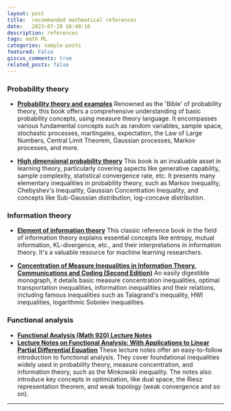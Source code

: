```yaml
---
layout: post
title:  recommanded mathmatical references 
date:   2023-07-28 16:40:16
description: references
tags: math ML 
categories: sample-posts
featured: False
giscus_comments: true
related_posts: false
---
```


### Probability theory
- [**Probability theory and examples**](https://services.math.duke.edu/~rtd/PTE/PTE5_011119.pdf)
   Renowned as the 'Bible' of probability theory, this book offers a comprehensive understanding of basic probability concepts, using measure theory language. It encompasses various fundamental concepts such as random variables, sample space, stochastic processes, martingales, expectation, the Law of Large Numbers, Central Limit Theorem, Gaussian processes, Markov processes, and more.


- [**High dimensional probability theory**](https://www.math.uci.edu/~rvershyn/papers/HDP-book/HDP-book.html) 
  This book is an invaluable asset in learning theory, particularly covering aspects like generative capability, sample complexity, statistical convergence rate, etc. It presents many elementary inequalities in probability theory, such as Markov inequality, Chebyshev's Inequality, Gaussian Concentration Inequality, and concepts like Sub-Gaussian distribution, log-concave distribution.


  

### Information theory
- [**Element of information theory**](http://staff.ustc.edu.cn/~cgong821/Wiley.Interscience.Elements.of.Information.Theory.Jul.2006.eBook-DDU.pdf)
  This classic reference book in the field of information theory explains essential concepts like entropy, mutual information, KL-divergence, etc., and their interpretations in information theory. It's a valuable resource for machine learning researchers.

- [**Concentration of Measure Inequalities in Information Theory, Communications and Coding (Second Edition)**](https://arxiv.org/abs/1212.4663) 
  An easily digestible monograph, it details basic measure concentration inequalities, optimal transportation inequalities, information inequalities and their relations, including famous inequalities such as Talagrand's inequality, HWI inequalities, logarithmic Sobolev inequalities.

### Functional analysis 
- [**Functional Analysis (Math 920) Lecture Notes**](https://users.math.msu.edu/users/schenke6/920/920notes.pdf)
- [**Lecture Notes on Functional Analysis: With Applications to Linear Partial Differential Equation**](https://bookstore.ams.org/gsm-143)
  These lecture notes offer an easy-to-follow introduction to functional analysis. They cover foundational inequalities widely used in probability theory, measure concentration, and information theory, such as the Minkowski inequality. The notes also introduce key concepts in optimization, like dual space, the Riesz representation theorem, and weak topology (weak convergence and so on).


<!-- 
Jean shorts raw denim Vice normcore, art party High Life PBR skateboard stumptown vinyl kitsch. Four loko meh 8-bit, tousled banh mi tilde forage Schlitz dreamcatcher twee 3 wolf moon. Chambray asymmetrical paleo salvia, sartorial umami four loko master cleanse drinking vinegar brunch. [Pinterest](https://www.pinterest.com) DIY authentic Schlitz, hoodie Intelligentsia butcher trust fund brunch shabby chic Kickstarter forage flexitarian. Direct trade <a href="https://en.wikipedia.org/wiki/Cold-pressed_juice">cold-pressed</a> meggings stumptown plaid, pop-up taxidermy. Hoodie XOXO fingerstache scenester Echo Park. Plaid ugh Wes Anderson, freegan pug selvage fanny pack leggings pickled food truck DIY irony Banksy. -->
<!-- 
#### Hipster list
<ul>
    <li>brunch</li>
    <li>fixie</li>
    <li>raybans</li>
    <li>messenger bag</li>
</ul>

Hoodie Thundercats retro, tote bag 8-bit Godard craft beer gastropub. Truffaut Tumblr taxidermy, raw denim Kickstarter sartorial dreamcatcher. Quinoa chambray slow-carb salvia readymade, bicycle rights 90's yr typewriter selfies letterpress cardigan vegan. -->

<hr>

<!-- Pug heirloom High Life vinyl swag, single-origin coffee four dollar toast taxidermy reprehenderit fap distillery master cleanse locavore. Est anim sapiente leggings Brooklyn ea. Thundercats locavore excepteur veniam eiusmod. Raw denim Truffaut Schlitz, migas sapiente Portland VHS twee Bushwick Marfa typewriter retro id keytar.

<blockquote>
    We do not grow absolutely, chronologically. We grow sometimes in one dimension, and not in another, unevenly. We grow partially. We are relative. We are mature in one realm, childish in another.
    —Anais Nin
</blockquote>

Fap aliqua qui, scenester pug Echo Park polaroid irony shabby chic ex cardigan church-key Odd Future accusamus. Blog stumptown sartorial squid, gastropub duis aesthetic Truffaut vero. Pinterest tilde twee, odio mumblecore jean shorts lumbersexual. -->
